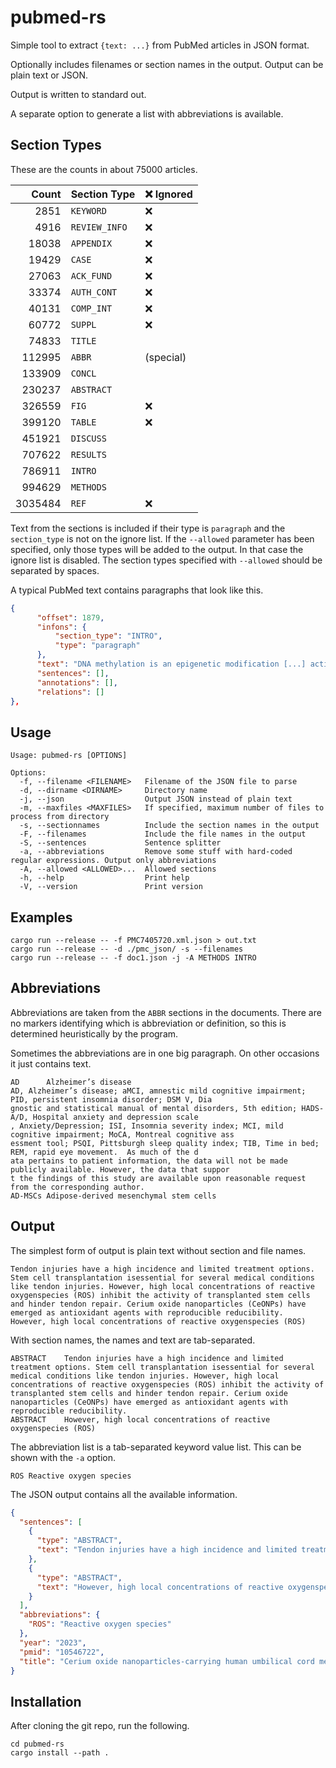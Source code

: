 # pubmed-rs

Simple tool to extract `{text: ...}` from PubMed articles in JSON format.

Optionally includes filenames or section names in the output. Output can be plain text or JSON.

Output is written to standard out.

A separate option to generate a list with abbreviations is available. 

## Section Types

These are the counts in about 75000 articles.

| Count  | Section Type | :x: Ignored |
| ------------: | ------------- | ---| 
|    2851       | `KEYWORD` | :x: | 
|    4916       | `REVIEW_INFO` | :x: |
|   18038       | `APPENDIX` | :x: |
|   19429       | `CASE` | :x: |
|   27063       | `ACK_FUND` | :x: |
|   33374       | `AUTH_CONT` | :x: |
|   40131       | `COMP_INT` | :x: |
|   60772       | `SUPPL` | :x: |
|   74833       | `TITLE` |  |
|  112995       | `ABBR` |  (special) |
|  133909       | `CONCL` | |
|  230237       | `ABSTRACT` |  |
|  326559       | `FIG` | :x: |
|  399120       | `TABLE` | :x: |
|  451921       | `DISCUSS` |  |
|  707622       | `RESULTS` |  |
|  786911       | `INTRO` |  |
|  994629       | `METHODS` |  |
| 3035484       | `REF` | :x: |

Text from the sections is included if their type is `paragraph` and the `section_type` is not on the ignore list. If the `--allowed` parameter has been specified, only those types will be added to the output. In that case the ignore list is disabled. The section types specified with `--allowed` should be separated by spaces. 

A typical PubMed text contains paragraphs that look like this.
```json
{
      "offset": 1879,
      "infons": {
          "section_type": "INTRO",
          "type": "paragraph"
      },
      "text": "DNA methylation is an epigenetic modification [...] activity.",
      "sentences": [],
      "annotations": [],
      "relations": []
},
```

## Usage

```
Usage: pubmed-rs [OPTIONS]

Options:
  -f, --filename <FILENAME>   Filename of the JSON file to parse
  -d, --dirname <DIRNAME>     Directory name
  -j, --json                  Output JSON instead of plain text
  -m, --maxfiles <MAXFILES>   If specified, maximum number of files to process from directory
  -s, --sectionnames          Include the section names in the output
  -F, --filenames             Include the file names in the output
  -S, --sentences             Sentence splitter
  -a, --abbreviations         Remove some stuff with hard-coded regular expressions. Output only abbreviations
  -A, --allowed <ALLOWED>...  Allowed sections
  -h, --help                  Print help
  -V, --version               Print version
```

## Examples

```
cargo run --release -- -f PMC7405720.xml.json > out.txt
cargo run --release -- -d ./pmc_json/ -s --filenames
cargo run --release -- -f doc1.json -j -A METHODS INTRO
```

## Abbreviations

Abbreviations are taken from the `ABBR` sections in the documents. There are no markers identifying which is abbreviation or definition, so this is determined heuristically by the program.

Sometimes the abbreviations are in one big paragraph. On other occasions it just contains text.
```text
AD      Alzheimer’s disease
AD, Alzheimer’s disease; aMCI, amnestic mild cognitive impairment; PID, persistent insomnia disorder; DSM V, Dia
gnostic and statistical manual of mental disorders, 5th edition; HADS-A/D, Hospital anxiety and depression scale
, Anxiety/Depression; ISI, Insomnia severity index; MCI, mild cognitive impairment; MoCA, Montreal cognitive ass
essment tool; PSQI, Pittsburgh sleep quality index; TIB, Time in bed; REM, rapid eye movement.  As much of the d
ata pertains to patient information, the data will not be made publicly available. However, the data that suppor
t the findings of this study are available upon reasonable request from the corresponding author.
AD-MSCs Adipose-derived mesenchymal stem cells
```

## Output

The simplest form of output is plain text without section and file names.
```text
Tendon injuries have a high incidence and limited treatment options. Stem cell transplantation isessential for several medical conditions like tendon injuries. However, high local concentrations of reactive oxygenspecies (ROS) inhibit the activity of transplanted stem cells and hinder tendon repair. Cerium oxide nanoparticles (CeONPs) have emerged as antioxidant agents with reproducible reducibility.
However, high local concentrations of reactive oxygenspecies (ROS)
```

With section names, the names and text are tab-separated.
```text
ABSTRACT	Tendon injuries have a high incidence and limited treatment options. Stem cell transplantation isessential for several medical conditions like tendon injuries. However, high local concentrations of reactive oxygenspecies (ROS) inhibit the activity of transplanted stem cells and hinder tendon repair. Cerium oxide nanoparticles (CeONPs) have emerged as antioxidant agents with reproducible reducibility.
ABSTRACT	However, high local concentrations of reactive oxygenspecies (ROS)
```

The abbreviation list is a tab-separated keyword value list. This can be shown with the `-a` option.
```text
ROS	Reactive oxygen species
```

The JSON output contains all the available information.
```json
{
  "sentences": [
    {
      "type": "ABSTRACT",
      "text": "Tendon injuries have a high incidence and limited treatment options. Stem cell transplantation isessential for several medical conditions like tendon injuries. However, high local concentrations of reactive oxygenspecies (ROS) inhibit the activity of transplanted stem cells and hinder tendon repair. Cerium oxide nanoparticles (CeONPs) have emerged as antioxidant agents with reproducible reducibility."
    },
    {
      "type": "ABSTRACT",
      "text": "However, high local concentrations of reactive oxygenspecies (ROS) inhibit the activity of transplanted stem cells and hinder tendon repair. Cerium oxide nanoparticles (CeONPs) have emerged as antioxidant agents with reproducible reducibility. See https://durian.org/foo."
    }
  ],
  "abbreviations": {
    "ROS": "Reactive oxygen species"
  },
  "year": "2023",
  "pmid": "10546722",
  "title": "Cerium oxide nanoparticles-carrying human umbilical cord mesenchymal stem cells counteract oxidative damage and facilitate tendon regeneration"
}
```

## Installation

After cloning the git repo, run the following.
```shell
cd pubmed-rs
cargo install --path .
```
